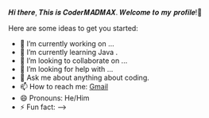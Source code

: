 𝑯𝒊 𝒕𝒉𝒆𝒓𝒆, 𝑻𝒉𝒊𝒔 𝒊𝒔 𝑪𝒐𝒅𝒆𝒓𝑴𝑨𝑫𝑴𝑨𝑿. 𝑾𝒆𝒍𝒄𝒐𝒎𝒆 𝒕𝒐 𝒎𝒚 𝒑𝒓𝒐𝒇𝒊𝒍𝒆!👋

Here are some ideas to get you started:

- 🔭 I’m currently working on ... 
- 🌱 I’m currently learning Java .
- 👯 I’m looking to collaborate on ... 
- 🤔 I’m looking for help with ...
- 💬 Ask me about anything about coding.
- 📫 How to reach me: [Gmail](https://mail.google.com/mail/u/0/#inbox?compose=new)
- 😄 Pronouns: He/Him
- ⚡ Fun fact:
-->
